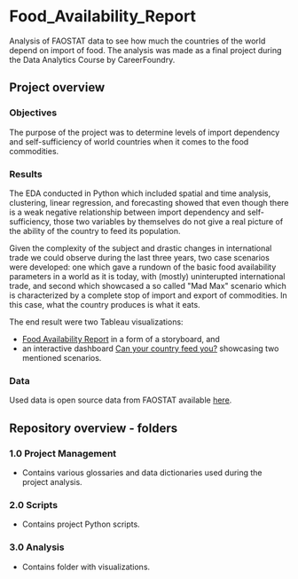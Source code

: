 # Food_Availability_Report
Analysis of FAOSTAT data to see how much the countries of the world depend on import of food.
The analysis was made as a final project during the Data Analytics Course by CareerFoundry.


## Project overview

### Objectives
The purpose of the project was to determine levels of import dependency and self-sufficiency of world countries when it comes to the food commodities.
### Results
The EDA conducted in Python which included spatial and time analysis, clustering, linear regression, and forecasting showed that even though there is a weak negative relationship between import dependency and self-sufficiency, those two variables by themselves do not give a real picture of the ability of the country to feed its population.

Given the complexity of the subject and drastic changes in international trade we could observe during the last three years, two case scenarios were developed: one which gave a rundown of the basic food availability parameters in a world as it is today, with (mostly) uninterupted international trade, and second which showcased a so called "Mad Max" scenario which is characterized by a complete stop of import and export of commodities. In this case, what the country produces is what it eats.

The end result were two Tableau visualizations:
  - [Food Availability Report](https://public.tableau.com/app/profile/solanita/viz/FoodAvailabilityReport/FoodAvailabilityReport) in a form of a storyboard, and
  - an interactive dashboard [Can your country feed you?](https://public.tableau.com/app/profile/solanita/viz/Canyourcountryfeedyou/Canyourcountryfeedyou) showcasing two mentioned scenarios.
### Data
Used data is open source data from FAOSTAT available [here](https://www.fao.org/faostat/en/#data/FBS).

## Repository overview - folders

### 1.0 Project Management
- Contains various glossaries and data dictionaries used during the project analysis.
### 2.0 Scripts
- Contains project Python scripts.
### 3.0 Analysis
- Contains folder with visualizations.
